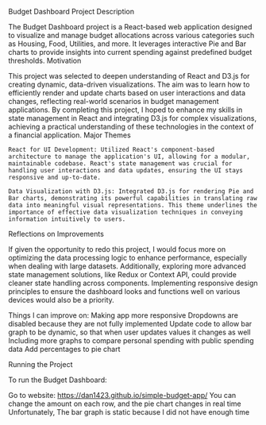 
Budget Dashboard Project
Description

The Budget Dashboard project is a React-based web application designed to visualize and manage budget allocations across various categories such as Housing, Food, Utilities, and more. It leverages interactive Pie and Bar charts to provide insights into current spending against predefined budget thresholds.
Motivation

This project was selected to deepen understanding of React and D3.js for creating dynamic, data-driven visualizations. The aim was to learn how to efficiently render and update charts based on user interactions and data changes, reflecting real-world scenarios in budget management applications. By completing this project, I hoped to enhance my skills in state management in React and integrating D3.js for complex visualizations, achieving a practical understanding of these technologies in the context of a financial application.
Major Themes

    React for UI Development: Utilized React's component-based architecture to manage the application's UI, allowing for a modular, maintainable codebase. React's state management was crucial for handling user interactions and data updates, ensuring the UI stays responsive and up-to-date.

    Data Visualization with D3.js: Integrated D3.js for rendering Pie and Bar charts, demonstrating its powerful capabilities in translating raw data into meaningful visual representations. This theme underlines the importance of effective data visualization techniques in conveying information intuitively to users.

Reflections on Improvements

If given the opportunity to redo this project, I would focus more on optimizing the data processing logic to enhance performance, especially when dealing with large datasets. Additionally, exploring more advanced state management solutions, like Redux or Context API, could provide cleaner state handling across components. Implementing responsive design principles to ensure the dashboard looks and functions well on various devices would also be a priority.

Things I can improve on:
  Making app more responsive
  Dropdowns are disabled because they are not fully implemented
  Update code to allow bar graph to be dynamic, so that when user updates values it changes as well
  Including more graphs to compare personal spending with public spending data
  Add percentages to pie chart


Running the Project

To run the Budget Dashboard:

  Go to website: https://dan1423.github.io/simple-budget-app/
  You can change the amount on each row, and the pie chart changes in real time
  Unfortunately, The bar graph is static because I did not have enough time